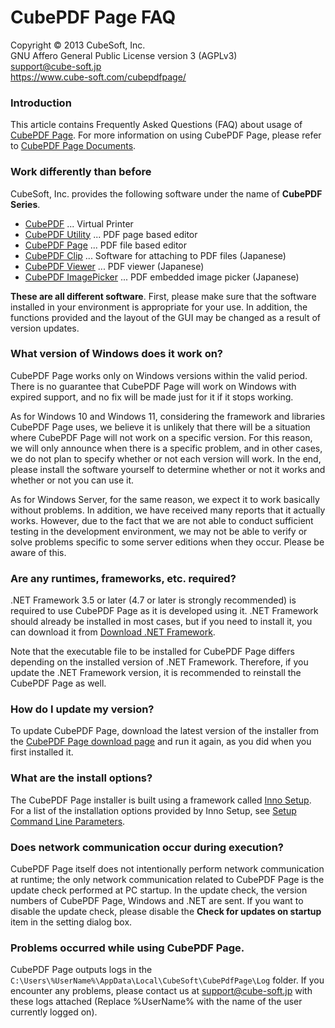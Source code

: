 CubePDF Page FAQ
====

Copyright © 2013 CubeSoft, Inc.  
GNU Affero General Public License version 3 (AGPLv3)  
support@cube-soft.jp  
https://www.cube-soft.com/cubepdfpage/

### Introduction

This article contains Frequently Asked Questions (FAQ) about usage of [CubePDF Page](https://www.cube-soft.com/cubepdfpage/). For more information on using CubePDF Page, please refer to [CubePDF Page Documents](https://en.cube-soft.jp/entry/cubepdf-page).

### Work differently than before

CubeSoft, Inc. provides the following software under the name of **CubePDF Series**.

* [CubePDF](https://www.cube-soft.com/cubepdf/) ... Virtual Printer
* [CubePDF Utility](https://www.cube-soft.com/cubepdfutility/) ... PDF page based editor
* [CubePDF Page](https://www.cube-soft.com/cubepdfpage/) ... PDF file based editor
* [CubePDF Clip](https://clown.cube-soft.jp/entry/2017/03/24/cubepdf-clip-1.0.0) ... Software for attaching to PDF files (Japanese)
* [CubePDF Viewer](https://www.cube-soft.com/cubepdfviewer/) ... PDF viewer (Japanese)
* [CubePDF ImagePicker](https://www.cube-soft.com/cubepdfimagepicker/) ... PDF embedded image picker (Japanese)

**These are all different software**. First, please make sure that the software installed in your environment is appropriate for your use. In addition, the functions provided and the layout of the GUI may be changed as a result of version updates.

### What version of Windows does it work on?

CubePDF Page works only on Windows versions within the valid period. There is no guarantee that CubePDF Page will work on Windows with expired support, and no fix will be made just for it if it stops working.

As for Windows 10 and Windows 11, considering the framework and libraries CubePDF Page uses, we believe it is unlikely that there will be a situation where CubePDF Page will not work on a specific version. For this reason, we will only announce when there is a specific problem, and in other cases, we do not plan to specify whether or not each version will work. In the end, please install the software yourself to determine whether or not it works and whether or not you can use it.

As for Windows Server, for the same reason, we expect it to work basically without problems. In addition, we have received many reports that it actually works. However, due to the fact that we are not able to conduct sufficient testing in the development environment, we may not be able to verify or solve problems specific to some server editions when they occur. Please be aware of this.

### Are any runtimes, frameworks, etc. required?

.NET Framework 3.5 or later (4.7 or later is strongly recommended) is required to use CubePDF Page as it is developed using it. .NET Framework should already be installed in most cases, but if you need to install it, you can download it from [Download .NET Framework](https://dotnet.microsoft.com/download/dotnet-framework).

Note that the executable file to be installed for CubePDF Page differs depending on the installed version of .NET Framework. Therefore, if you update the .NET Framework version, it is recommended to reinstall the CubePDF Page as well.

### How do I update my version?

To update CubePDF Page, download the latest version of the installer from the [CubePDF Page download page](https://www.cube-soft.com/cubepdfpage/) and run it again, as you did when you first installed it.

### What are the install options?

The CubePDF Page installer is built using a framework called [Inno Setup](http://www.jrsoftware.org/isinfo.php). For a list of the installation options provided by Inno Setup, see [Setup Command Line Parameters](http://www.jrsoftware.org/ishelp/index.php?topic=setupcmdline).

### Does network communication occur during execution?

CubePDF Page itself does not intentionally perform network communication at runtime; the only network communication related to CubePDF Page is the update check performed at PC startup. In the update check, the version numbers of CubePDF Page, Windows and .NET are sent. If you want to disable the update check, please disable the **Check for updates on startup** item in the setting dialog box.

### Problems occurred while using CubePDF Page.

CubePDF Page outputs logs in the ```C:\Users\%UserName%\AppData\Local\CubeSoft\CubePdfPage\Log``` folder. If you encounter any problems, please contact us at support@cube-soft.jp with these logs attached (Replace %UserName% with the name of the user currently logged on).
